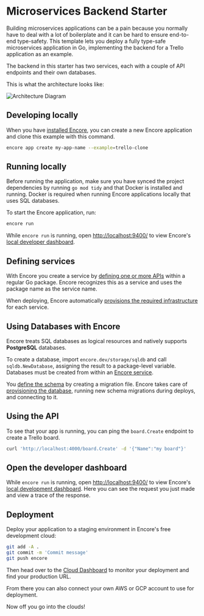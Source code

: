 # Microservices Backend Starter

Building microservices applications can be a pain because you normally have to deal with a lot of boilerplate and it can be hard to ensure end-to-end type-safety.
This template lets you deploy a fully type-safe microservices application in Go, implementing the backend for a Trello application as an example.

The backend in this starter has two services, each with a couple of API endpoints and their own databases.

This is what the architecture looks like:

![Architecture Diagram](https://encore.dev/assets/github/trello-clone.png)

## Developing locally

When you have [installed Encore](https://encore.dev/docs/install), you can create a new Encore application and clone this example with this command.

```bash
encore app create my-app-name --example=trello-clone
```

## Running locally

Before running the application, make sure you have synced the project dependencies by running `go mod tidy` and that Docker is 
installed and running. Docker is required when running Encore applications locally that uses SQL databases.

To start the Encore application, run:

```bash
encore run
```

While `encore run` is running, open <http://localhost:9400/> to view Encore's [local developer dashboard](https://encore.dev/docs/observability/dev-dash).

## Defining services

With Encore you create a service by [defining one or more APIs](https://encore.dev/docs/primitives/services-and-apis#defining-apis) within a regular Go package. Encore recognizes this as a service and uses the package name as the service name.

When deploying, Encore automatically [provisions the required infrastructure](https://encore.dev/docs/deploy/infra) for each service.

## Using Databases with Encore

Encore treats SQL databases as logical resources and natively supports **PostgreSQL** databases.

To create a database, import `encore.dev/storage/sqldb` and call `sqldb.NewDatabase`, assigning the result to a package-level variable.
Databases must be created from within an [Encore service](/docs/primitives/services-and-apis).

You [define the schema](https://encore.dev/docs/primitives/databases#defining-a-database-schema) by creating a migration file. Encore takes care of [provisioning the database](https://encore.dev/docs/primitives/databases#provisioning-databases), running new schema migrations during deploys, and connecting to it.

## Using the API

To see that your app is running, you can ping the `board.Create` endpoint to create a Trello board.

```bash
curl 'http://localhost:4000/board.Create' -d '{"Name":"my board"}'
```

## Open the developer dashboard

While `encore run` is running, open <http://localhost:9400/> to view Encore's [local development dashboard](https://encore.dev/docs/observability/dev-dash). Here you can see the request you just made and view a trace of the response.

## Deployment

Deploy your application to a staging environment in Encore's free development cloud:

```bash
git add -A .
git commit -m 'Commit message'
git push encore
```

Then head over to the [Cloud Dashboard](https://app.encore.dev) to monitor your deployment and find your production URL.

From there you can also connect your own AWS or GCP account to use for deployment.

Now off you go into the clouds!
